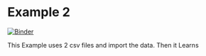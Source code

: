 # Example 2

[![Binder](https://mybinder.org/badge_logo.svg)](https://mybinder.org/v2/gh/Sharkbyteprojects/IRIS-ML_and_Deep-Learning/master?filepath=csv%20based%2F%3D%20or%20not.ipynb)

This Example uses 2 csv files and import the data.
Then it Learns